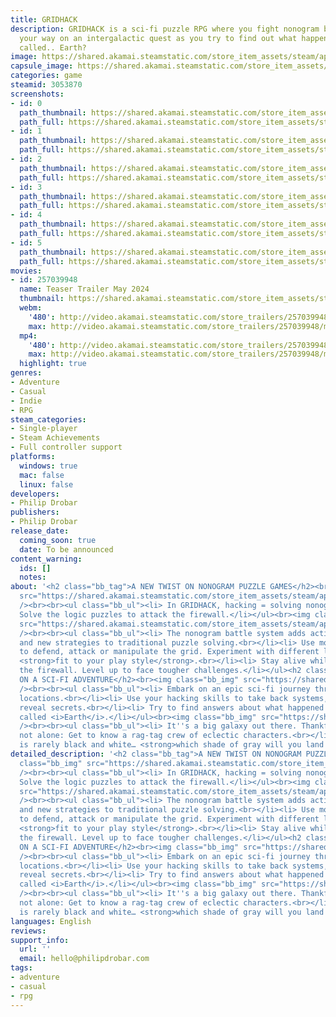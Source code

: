 ```yaml
---
title: GRIDHACK
description: GRIDHACK is a sci-fi puzzle RPG where you fight nonogram battles to hack
  your way on an intergalactic quest as you try to find out what happened to a planet
  called.. Earth?
image: https://shared.akamai.steamstatic.com/store_item_assets/steam/apps/3053870/header.jpg?t=1723045839
capsule_image: https://shared.akamai.steamstatic.com/store_item_assets/steam/apps/3053870/capsule_231x87.jpg?t=1723045839
categories: game
steamid: 3053870
screenshots:
- id: 0
  path_thumbnail: https://shared.akamai.steamstatic.com/store_item_assets/steam/apps/3053870/ss_a91dc0cc430777f103213c9a19b4e8ef64f091a9.600x338.jpg?t=1723045839
  path_full: https://shared.akamai.steamstatic.com/store_item_assets/steam/apps/3053870/ss_a91dc0cc430777f103213c9a19b4e8ef64f091a9.1920x1080.jpg?t=1723045839
- id: 1
  path_thumbnail: https://shared.akamai.steamstatic.com/store_item_assets/steam/apps/3053870/ss_61909c8a6a80cd27d26269a68a44fcddecee43c1.600x338.jpg?t=1723045839
  path_full: https://shared.akamai.steamstatic.com/store_item_assets/steam/apps/3053870/ss_61909c8a6a80cd27d26269a68a44fcddecee43c1.1920x1080.jpg?t=1723045839
- id: 2
  path_thumbnail: https://shared.akamai.steamstatic.com/store_item_assets/steam/apps/3053870/ss_05d267714e5cc70625ba8f4724cdabc93d2fe35c.600x338.jpg?t=1723045839
  path_full: https://shared.akamai.steamstatic.com/store_item_assets/steam/apps/3053870/ss_05d267714e5cc70625ba8f4724cdabc93d2fe35c.1920x1080.jpg?t=1723045839
- id: 3
  path_thumbnail: https://shared.akamai.steamstatic.com/store_item_assets/steam/apps/3053870/ss_9e256502c9eaa4d1d5029f9e0bddfeb62256444e.600x338.jpg?t=1723045839
  path_full: https://shared.akamai.steamstatic.com/store_item_assets/steam/apps/3053870/ss_9e256502c9eaa4d1d5029f9e0bddfeb62256444e.1920x1080.jpg?t=1723045839
- id: 4
  path_thumbnail: https://shared.akamai.steamstatic.com/store_item_assets/steam/apps/3053870/ss_9c397fa8c7075c538f89adfd3ca62cc310907de7.600x338.jpg?t=1723045839
  path_full: https://shared.akamai.steamstatic.com/store_item_assets/steam/apps/3053870/ss_9c397fa8c7075c538f89adfd3ca62cc310907de7.1920x1080.jpg?t=1723045839
- id: 5
  path_thumbnail: https://shared.akamai.steamstatic.com/store_item_assets/steam/apps/3053870/ss_302eea4a036b9a8e531a523be8e783ac387598dc.600x338.jpg?t=1723045839
  path_full: https://shared.akamai.steamstatic.com/store_item_assets/steam/apps/3053870/ss_302eea4a036b9a8e531a523be8e783ac387598dc.1920x1080.jpg?t=1723045839
movies:
- id: 257039948
  name: Teaser Trailer May 2024
  thumbnail: https://shared.akamai.steamstatic.com/store_item_assets/steam/apps/257039948/movie.293x165.jpg?t=1723045830
  webm:
    '480': http://video.akamai.steamstatic.com/store_trailers/257039948/movie480_vp9.webm?t=1723045830
    max: http://video.akamai.steamstatic.com/store_trailers/257039948/movie_max_vp9.webm?t=1723045830
  mp4:
    '480': http://video.akamai.steamstatic.com/store_trailers/257039948/movie480.mp4?t=1723045830
    max: http://video.akamai.steamstatic.com/store_trailers/257039948/movie_max.mp4?t=1723045830
  highlight: true
genres:
- Adventure
- Casual
- Indie
- RPG
steam_categories:
- Single-player
- Steam Achievements
- Full controller support
platforms:
  windows: true
  mac: false
  linux: false
developers:
- Philip Drobar
publishers:
- Philip Drobar
release_date:
  coming_soon: true
  date: To be announced
content_warning:
  ids: []
  notes:
about: '<h2 class="bb_tag">A NEW TWIST ON NONOGRAM PUZZLE GAMES</h2><br><img class="bb_img"
  src="https://shared.akamai.steamstatic.com/store_item_assets/steam/apps/3053870/extras/GH_steam_hacking_600x161.gif?t=1723045839"
  /><br><br><ul class="bb_ul"><li> In GRIDHACK, hacking = solving nonograms.<br></li><li>
  Solve the logic puzzles to attack the firewall.</li></ul><br><img class="bb_img"
  src="https://shared.akamai.steamstatic.com/store_item_assets/steam/apps/3053870/extras/GH_steam_module_600x161.gif?t=1723045839"
  /><br><br><ul class="bb_ul"><li> The nonogram battle system adds action, tension
  and new strategies to traditional puzzle solving.<br></li><li> Use module abilities
  to defend, attack or manipulate the grid. Experiment with different loadouts to
  <strong>fit to your play style</strong>.<br></li><li> Stay alive while fighting
  the firewall. Level up to face tougher challenges.</li></ul><h2 class="bb_tag">EMBARK
  ON A SCI-FI ADVENTURE</h2><br><img class="bb_img" src="https://shared.akamai.steamstatic.com/store_item_assets/steam/apps/3053870/extras/GH_steam_locations_600x161.gif?t=1723045839"
  /><br><br><ul class="bb_ul"><li> Embark on an epic sci-fi journey through exotic
  locations.<br></li><li> Use your hacking skills to take back systems, open locks,
  reveal secrets.<br></li><li> Try to find answers about what happened to the planet
  called <i>Earth</i>.</li></ul><br><img class="bb_img" src="https://shared.akamai.steamstatic.com/store_item_assets/steam/apps/3053870/extras/GH_steam_characters_600x161.gif?t=1723045839"
  /><br><br><ul class="bb_ul"><li> It''s a big galaxy out there. Thankfully, you''re
  not alone: Get to know a rag-tag crew of eclectic characters.<br></li><li> The universe
  is rarely black and white… <strong>which shade of gray will you land on?</strong></li></ul>'
detailed_description: '<h2 class="bb_tag">A NEW TWIST ON NONOGRAM PUZZLE GAMES</h2><br><img
  class="bb_img" src="https://shared.akamai.steamstatic.com/store_item_assets/steam/apps/3053870/extras/GH_steam_hacking_600x161.gif?t=1723045839"
  /><br><br><ul class="bb_ul"><li> In GRIDHACK, hacking = solving nonograms.<br></li><li>
  Solve the logic puzzles to attack the firewall.</li></ul><br><img class="bb_img"
  src="https://shared.akamai.steamstatic.com/store_item_assets/steam/apps/3053870/extras/GH_steam_module_600x161.gif?t=1723045839"
  /><br><br><ul class="bb_ul"><li> The nonogram battle system adds action, tension
  and new strategies to traditional puzzle solving.<br></li><li> Use module abilities
  to defend, attack or manipulate the grid. Experiment with different loadouts to
  <strong>fit to your play style</strong>.<br></li><li> Stay alive while fighting
  the firewall. Level up to face tougher challenges.</li></ul><h2 class="bb_tag">EMBARK
  ON A SCI-FI ADVENTURE</h2><br><img class="bb_img" src="https://shared.akamai.steamstatic.com/store_item_assets/steam/apps/3053870/extras/GH_steam_locations_600x161.gif?t=1723045839"
  /><br><br><ul class="bb_ul"><li> Embark on an epic sci-fi journey through exotic
  locations.<br></li><li> Use your hacking skills to take back systems, open locks,
  reveal secrets.<br></li><li> Try to find answers about what happened to the planet
  called <i>Earth</i>.</li></ul><br><img class="bb_img" src="https://shared.akamai.steamstatic.com/store_item_assets/steam/apps/3053870/extras/GH_steam_characters_600x161.gif?t=1723045839"
  /><br><br><ul class="bb_ul"><li> It''s a big galaxy out there. Thankfully, you''re
  not alone: Get to know a rag-tag crew of eclectic characters.<br></li><li> The universe
  is rarely black and white… <strong>which shade of gray will you land on?</strong></li></ul>'
languages: English
reviews:
support_info:
  url: ''
  email: hello@philipdrobar.com
tags:
- adventure
- casual
- rpg
---
```


